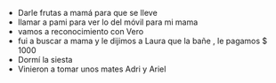 - Darle frutas a mamá para que se lleve 
- llamar a pami para ver lo del móvil para mi mama 
- vamos a reconocimiento con Vero
- fui a buscar a mama y le dijimos a Laura que la bañe , le pagamos $ 1000
- Dormí la siesta 
- Vinieron a tomar unos mates Adri y Ariel 